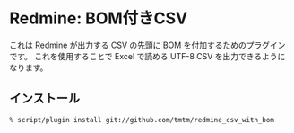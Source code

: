 Redmine: BOM付きCSV
===================

これは Redmine が出力する CSV の先頭に BOM を付加するためのプラグインです。
これを使用することで Excel で読める UTF-8 CSV を出力できるようになります。

インストール
------------

    % script/plugin install git://github.com/tmtm/redmine_csv_with_bom

